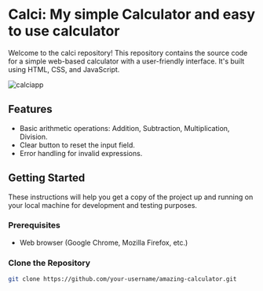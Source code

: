 # Calci: My simple Calculator and easy to use calculator 

Welcome to the calci repository! This repository contains the source code for a simple web-based calculator with a user-friendly interface. It's built using HTML, CSS, and JavaScript.

![calciapp](https://github.com/ms-solly/calciapp/assets/119148636/4a31867a-8fe5-472c-9777-0568353ea5fa)


## Features

- Basic arithmetic operations: Addition, Subtraction, Multiplication, Division.
- Clear button to reset the input field.
- Error handling for invalid expressions.

## Getting Started

These instructions will help you get a copy of the project up and running on your local machine for development and testing purposes.

### Prerequisites

- Web browser (Google Chrome, Mozilla Firefox, etc.)

### Clone the Repository

```bash
git clone https://github.com/your-username/amazing-calculator.git
